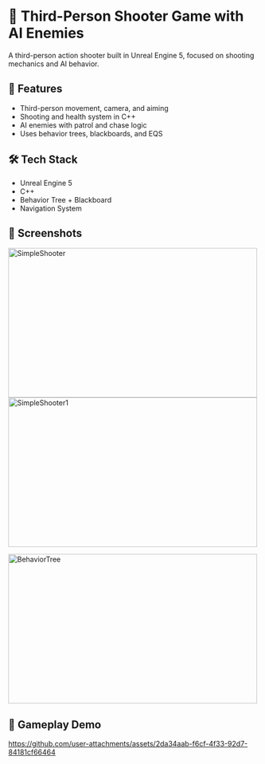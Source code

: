 # 🔫 Third-Person Shooter Game with AI Enemies

A third-person action shooter built in Unreal Engine 5, focused on shooting mechanics and AI behavior.

## 🎯 Features
- Third-person movement, camera, and aiming
- Shooting and health system in C++
- AI enemies with patrol and chase logic
- Uses behavior trees, blackboards, and EQS

## 🛠 Tech Stack
- Unreal Engine 5
- C++
- Behavior Tree + Blackboard
- Navigation System

## 📸 Screenshots
<img width="500" height="300" alt="SimpleShooter" src="https://github.com/user-attachments/assets/aba268d6-fdc6-4aa2-a287-aaed11f1b67e" />        <img width="500" height="300" alt="SimpleShooter1" src="https://github.com/user-attachments/assets/f59c4191-d419-4e57-850f-06f8769544c7" />

<img width="500" height="300" alt="BehaviorTree" src="https://github.com/user-attachments/assets/40aaaeae-fbda-4ef8-a3b1-0e30e17bc705" />

## 🎥 Gameplay Demo


https://github.com/user-attachments/assets/2da34aab-f6cf-4f33-92d7-84181cf66464




 
